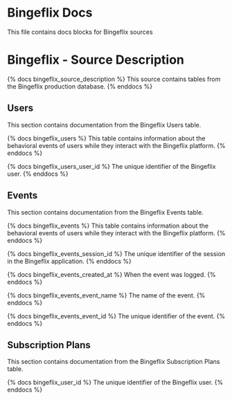 # Bingeflix Docs
This file contains docs blocks for Bingeflix sources

# Bingeflix - Source Description
{% docs bingeflix_source_description %}
This source contains tables from the Bingeflix production database.
{% enddocs %}


## Users
This section contains documentation from the Bingeflix Users table.

{% docs bingeflix_users %}
This table contains information about the behavioral events of users while they interact with the Bingeflix platform.
{% enddocs %}

{% docs bingeflix_users_user_id %}
The unique identifier of the Bingeflix user.
{% enddocs %}

## Events
This section contains documentation from the Bingeflix Events table.

{% docs bingeflix_events %}
This table contains information about the behavioral events of users while they interact with the Bingeflix platform.
{% enddocs %}

{% docs bingeflix_events_session_id %}
The unique identifier of the session in the Bingeflix application.
{% enddocs %}

{% docs bingeflix_events_created_at %}
When the event was logged.
{% enddocs %}

{% docs bingeflix_events_event_name %}
The name of the event.
{% enddocs %}

{% docs bingeflix_events_event_id %}
The unique identifier of the event.
{% enddocs %}

## Subscription Plans
This section contains documentation from the Bingeflix Subscription Plans table.

{% docs bingeflix_user_id %}
The unique identifier of the Bingeflix user.
{% enddocs %}

